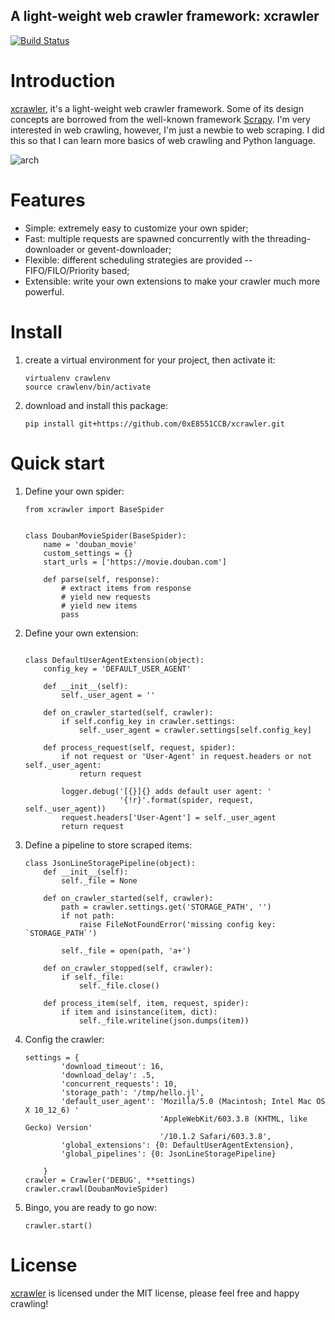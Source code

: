 A light-weight web crawler framework: xcrawler
------------------------

[![Build Status](https://www.travis-ci.org/0xE8551CCB/xcrawler.svg?branch=feature-refactor-architecture)](https://www.travis-ci.org/0xE8551CCB/xcrawler)

# Introduction
[xcrawler](https://github.com/ChrisLeeGit/xcrawler), it's a light-weight web crawler framework. Some of its design concepts are borrowed from the well-known framework [Scrapy](https://github.com/scrapy).
I'm very interested in web crawling, however, I'm just a newbie to web scraping. I did this so that I can learn more basics of web crawling and Python language.

![arch](http://blog.chriscabin.com/wp-content/uploads/2017/09/xcrawler-arch.png)

# Features
- Simple: extremely easy to customize your own spider;
- Fast: multiple requests are spawned concurrently with the threading-downloader or gevent-downloader;
- Flexible: different scheduling strategies are provided -- FIFO/FILO/Priority based;
- Extensible: write your own extensions to make your crawler much more powerful.

# Install
1. create a virtual environment for your project, then activate it:


    ```
    virtualenv crawlenv
    source crawlenv/bin/activate
    ```

1. download and install this package:

    ```
    pip install git+https://github.com/0xE8551CCB/xcrawler.git
    ```

# Quick start
1. Define your own spider:

    ```
    from xcrawler import BaseSpider


    class DoubanMovieSpider(BaseSpider):
        name = 'douban_movie'
        custom_settings = {}
        start_urls = ['https://movie.douban.com']

        def parse(self, response):
            # extract items from response
            # yield new requests
            # yield new items
            pass
    ```

1. Define your own extension:

    ```

    class DefaultUserAgentExtension(object):
        config_key = 'DEFAULT_USER_AGENT'

        def __init__(self):
            self._user_agent = ''

        def on_crawler_started(self, crawler):
            if self.config_key in crawler.settings:
                self._user_agent = crawler.settings[self.config_key]

        def process_request(self, request, spider):
            if not request or 'User-Agent' in request.headers or not self._user_agent:
                return request

            logger.debug('[{}]{} adds default user agent: '
                         '{!r}'.format(spider, request, self._user_agent))
            request.headers['User-Agent'] = self._user_agent
            return request
    ```

1. Define a pipeline to store scraped items:

    ```
    class JsonLineStoragePipeline(object):
        def __init__(self):
            self._file = None

        def on_crawler_started(self, crawler):
            path = crawler.settings.get('STORAGE_PATH', '')
            if not path:
                raise FileNotFoundError('missing config key: `STORAGE_PATH`')

            self._file = open(path, 'a+')

        def on_crawler_stopped(self, crawler):
            if self._file:
                self._file.close()

        def process_item(self, item, request, spider):
            if item and isinstance(item, dict):
                self._file.writeline(json.dumps(item))
    ```

1. Config the crawler:

    ```
    settings = {
            'download_timeout': 16,
            'download_delay': .5,
            'concurrent_requests': 10,
            'storage_path': '/tmp/hello.jl',
            'default_user_agent': 'Mozilla/5.0 (Macintosh; Intel Mac OS X 10_12_6) '
                                  'AppleWebKit/603.3.8 (KHTML, like Gecko) Version'
                                  '/10.1.2 Safari/603.3.8',
            'global_extensions': {0: DefaultUserAgentExtension},
            'global_pipelines': {0: JsonLineStoragePipeline}

        }
    crawler = Crawler('DEBUG', **settings)
    crawler.crawl(DoubanMovieSpider)
    ```

1. Bingo, you are ready to go now:

    ```
    crawler.start()
    ```


# License
[xcrawler](https://github.com/ChrisLeeGit/xcrawler) is licensed under the MIT license, please feel free and happy crawling!

